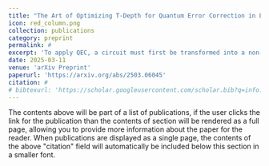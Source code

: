 ```yaml
---
title: "The Art of Optimizing T-Depth for Quantum Error Correction in Large-Scale Quantum Computing"
icon: red_column.png
collection: publications
category: preprint
permalink: #
excerpt: 'To apply QEC, a circuit must first be transformed into a non-Clifford (or T) gate set. T-depth, the number of sequential T-gate layers, determines the magic state cost, impacting both spatial and temporal overhead. Minimizing T-depth is crucial for optimizing resource efficiency in fault-tolerant quantum computing. While QEC scalability has been widely studied, T-depth reduction remains an overlooked challenge. We establish that T-depth reduction is an NP-hard problem and systematically evaluate multiple approximation techniques: greedy, divide-and-conquer, Lookahead-based brute force, and graph-based.'
date: 2025-03-11
venue: 'arXiv Preprint'
paperurl: 'https://arxiv.org/abs/2503.06045'
citation: #
# bibtexurl: 'https://scholar.googleusercontent.com/scholar.bib?q=info:SwOO-Rskh_sJ:scholar.google.com/&output=citation&scisdr=CgJN25qjEIuy7q_b-mI:AAZF9b8AAAAAaBjd4mI2fCL8VxA_wu2iPJT-1x8&scisig=AAZF9b8AAAAAaBjd4qJAouPFC2vytsLXY3B9GuM&scisf=4&ct=citation&cd=-1&hl=en'
---
```


The contents above will be part of a list of publications, if the user clicks the link for the publication than the contents of section will be rendered as a full page, allowing you to provide more information about the paper for the reader. When publications are displayed as a single page, the contents of the above "citation" field will automatically be included below this section in a smaller font.
